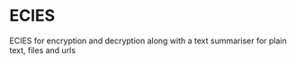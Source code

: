 # ECIES
ECIES for encryption and decryption along with a text summariser for plain text, files and urls
